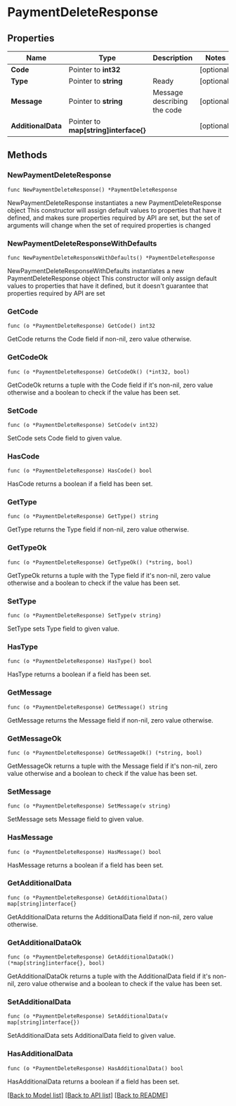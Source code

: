 # PaymentDeleteResponse

## Properties

Name | Type | Description | Notes
------------ | ------------- | ------------- | -------------
**Code** | Pointer to **int32** |  | [optional] 
**Type** | Pointer to **string** | Ready | [optional] 
**Message** | Pointer to **string** | Message describing the code | [optional] 
**AdditionalData** | Pointer to **map[string]interface{}** |  | [optional] 

## Methods

### NewPaymentDeleteResponse

`func NewPaymentDeleteResponse() *PaymentDeleteResponse`

NewPaymentDeleteResponse instantiates a new PaymentDeleteResponse object
This constructor will assign default values to properties that have it defined,
and makes sure properties required by API are set, but the set of arguments
will change when the set of required properties is changed

### NewPaymentDeleteResponseWithDefaults

`func NewPaymentDeleteResponseWithDefaults() *PaymentDeleteResponse`

NewPaymentDeleteResponseWithDefaults instantiates a new PaymentDeleteResponse object
This constructor will only assign default values to properties that have it defined,
but it doesn't guarantee that properties required by API are set

### GetCode

`func (o *PaymentDeleteResponse) GetCode() int32`

GetCode returns the Code field if non-nil, zero value otherwise.

### GetCodeOk

`func (o *PaymentDeleteResponse) GetCodeOk() (*int32, bool)`

GetCodeOk returns a tuple with the Code field if it's non-nil, zero value otherwise
and a boolean to check if the value has been set.

### SetCode

`func (o *PaymentDeleteResponse) SetCode(v int32)`

SetCode sets Code field to given value.

### HasCode

`func (o *PaymentDeleteResponse) HasCode() bool`

HasCode returns a boolean if a field has been set.

### GetType

`func (o *PaymentDeleteResponse) GetType() string`

GetType returns the Type field if non-nil, zero value otherwise.

### GetTypeOk

`func (o *PaymentDeleteResponse) GetTypeOk() (*string, bool)`

GetTypeOk returns a tuple with the Type field if it's non-nil, zero value otherwise
and a boolean to check if the value has been set.

### SetType

`func (o *PaymentDeleteResponse) SetType(v string)`

SetType sets Type field to given value.

### HasType

`func (o *PaymentDeleteResponse) HasType() bool`

HasType returns a boolean if a field has been set.

### GetMessage

`func (o *PaymentDeleteResponse) GetMessage() string`

GetMessage returns the Message field if non-nil, zero value otherwise.

### GetMessageOk

`func (o *PaymentDeleteResponse) GetMessageOk() (*string, bool)`

GetMessageOk returns a tuple with the Message field if it's non-nil, zero value otherwise
and a boolean to check if the value has been set.

### SetMessage

`func (o *PaymentDeleteResponse) SetMessage(v string)`

SetMessage sets Message field to given value.

### HasMessage

`func (o *PaymentDeleteResponse) HasMessage() bool`

HasMessage returns a boolean if a field has been set.

### GetAdditionalData

`func (o *PaymentDeleteResponse) GetAdditionalData() map[string]interface{}`

GetAdditionalData returns the AdditionalData field if non-nil, zero value otherwise.

### GetAdditionalDataOk

`func (o *PaymentDeleteResponse) GetAdditionalDataOk() (*map[string]interface{}, bool)`

GetAdditionalDataOk returns a tuple with the AdditionalData field if it's non-nil, zero value otherwise
and a boolean to check if the value has been set.

### SetAdditionalData

`func (o *PaymentDeleteResponse) SetAdditionalData(v map[string]interface{})`

SetAdditionalData sets AdditionalData field to given value.

### HasAdditionalData

`func (o *PaymentDeleteResponse) HasAdditionalData() bool`

HasAdditionalData returns a boolean if a field has been set.


[[Back to Model list]](../README.md#documentation-for-models) [[Back to API list]](../README.md#documentation-for-api-endpoints) [[Back to README]](../README.md)



